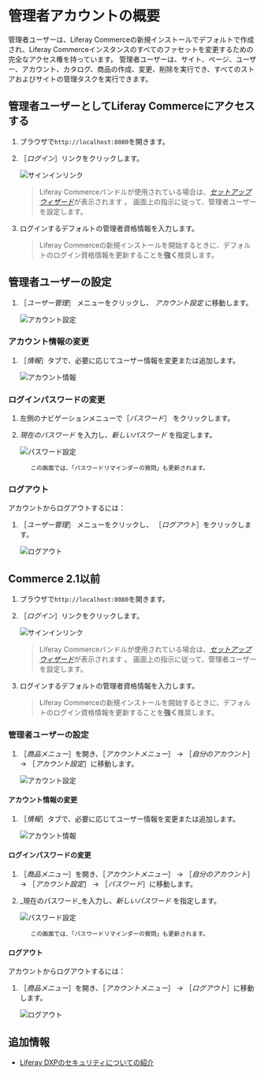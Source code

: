 # 管理者アカウントの概要

管理者ユーザーは、Liferay Commerceの新規インストールでデフォルトで作成され、Liferay Commerceインスタンスのすべてのファセットを変更するための完全なアクセス権を持っています。 管理者ユーザーは、サイト、ページ、ユーザー、アカウント、カタログ、商品の作成、変更、削除を実行でき、すべてのストアおよびサイトの管理タスクを実行できます。

## 管理者ユーザーとしてLiferay Commerceにアクセスする

1. ブラウザで`http://localhost:8080`を開きます。
1. ［_ログイン_］リンクをクリックします。

    ![サインインリンク](./introduction-to-the-admin-account/images/07.png "サインインリンク")

    > Liferay Commerceバンドルが使用されている場合は、[_セットアップウィザード_](https://help.liferay.com/hc/en-us/articles/360017896652-Installing-Liferay-DXP-#using-the-setup-wizard)が表示されます 。 画面上の指示に従って、管理者ユーザーを設定します。

1. ログインするデフォルトの管理者資格情報を入力します。

    > Liferay Commerceの新規インストールを開始するときに、デフォルトのログイン資格情報を更新することを**強く**推奨します。

## 管理者ユーザーの設定

1. ［_ユーザー管理_］ メニューをクリックし、 _アカウント設定_ に移動します。

    ![アカウント設定](./introduction-to-the-admin-account/images/06.png "アカウント設定")

### アカウント情報の変更

1. ［_情報_］タブで、必要に応じてユーザー情報を変更または追加します。

    ![アカウント情報](./introduction-to-the-admin-account/images/03.png "アカウント情報")

### ログインパスワードの変更

1. 左側のナビゲーションメニューで［_パスワード_］ をクリックします。
1. _現在のパスワード_ を入力し、_新しいパスワード_ を指定します。

    ![パスワード設定](./introduction-to-the-admin-account/images/04.png "パスワード設定")

    ```{note}
       この画面では、「パスワードリマインダーの質問」も更新されます。
    ```

### ログアウト

アカウントからログアウトするには：

1. ［_ユーザー管理_］ メニューをクリックし、 ［_ログアウト_］をクリックします。

    ![ログアウト](./introduction-to-the-admin-account/images/08.png "ログアウト")

## Commerce 2.1以前

1. ブラウザで`http://localhost:8080`を開きます。
1. ［_ログイン_］リンクをクリックします。

    ![サインインリンク](./introduction-to-the-admin-account/images/01.png "サインインリンク")

    > Liferay Commerceバンドルが使用されている場合は、[_セットアップウィザード_](https://help.liferay.com/hc/en-us/articles/360017896652-Installing-Liferay-DXP-#using-the-setup-wizard)が表示されます 。 画面上の指示に従って、管理者ユーザーを設定します。

1. ログインするデフォルトの管理者資格情報を入力します。

    > Liferay Commerceの新規インストールを開始するときに、デフォルトのログイン資格情報を更新することを**強く**推奨します。

### 管理者ユーザーの設定

1. ［_商品メニュー_］を開き、［_アカウントメニュー_］ -> ［_自分のアカウント_］ -> ［_アカウント設定_］に移動します。

    ![アカウント設定](./introduction-to-the-admin-account/images/02.png "アカウント設定")

#### アカウント情報の変更

1. ［_情報_］タブで、必要に応じてユーザー情報を変更または追加します。

    ![アカウント情報](./introduction-to-the-admin-account/images/03.png "アカウント情報")

#### ログインパスワードの変更

1. ［_商品メニュー_］を開き、［_アカウントメニュー_］ -> ［_自分のアカウント_］ -> ［_アカウント設定_］ -> ［_パスワード_］に移動します。
1. _現在のパスワード_を入力し、_新しいパスワード_ を指定します。

    ![パスワード設定](./introduction-to-the-admin-account/images/04.png "パスワード設定")

    ```{note}
       この画面では、「パスワードリマインダーの質問」も更新されます。
    ```

#### ログアウト

アカウントからログアウトするには：

1. ［_商品メニュー_］を開き、［_アカウントメニュー_］ -> ［_ログアウト_］に移動します。

    ![ログアウト](./introduction-to-the-admin-account/images/05.png "ログアウト")

## 追加情報

* [Liferay DXPのセキュリティについての紹介](https://help.liferay.com/hc/en-us/articles/360017897072-Introduction-to-Securing-Liferay-DXP)

